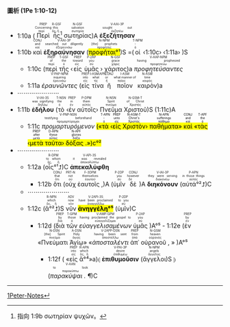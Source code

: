 #### 圖析 (1Pe 1:10-12)

  

- <rt>1:10a</rt> (<RUBY><ruby><ruby>Περὶ<rt>περί</rt></ruby><rt>Concerning</rt></ruby><rt>PREP</rt></RUBY> <RUBY><ruby><ruby>ἧς<rt>ὅς, ἥ</rt></ruby><rt>this</rt></ruby><rt>R-GSF</rt></RUBY>[^1] <RUBY><ruby><ruby>σωτηρίας<rt>σωτηρία</rt></ruby><rt>salvation</rt></ruby><rt>N-GSF</rt></RUBY>)A <RUBY><ruby><ruby><strong>ἐξεζήτησαν</strong><rt>ἐκζητέω</rt></ruby><rt>sought out</rt></ruby><rt>V-AAI-3P</rt></RUBY>
- <rt>1:10b</rt> <RUBY><ruby><ruby>καὶ<rt>καί</rt></ruby><rt>and</rt></ruby><rt>CONJ</rt></RUBY> <RUBY><ruby><ruby><strong>ἐξηραύνησαν</strong><rt>ἐξερευνάω</rt></ruby><rt>searched out diligently</rt></ruby><rt>V-AAI-3P</rt></RUBY> (<RUBY><ruby><ruby><mark>προφῆται°¹</mark><rt>προφήτης</rt></ruby><rt>[the] prophets</rt></ruby><rt>N-NPM</rt></RUBY>)S =(<RUBY><ruby><ruby>οἱ<rt>ὁ</rt></ruby><rt>-</rt></ruby><rt>T-NPM</rt></RUBY> ‹<rt>1:10c</rt>› ‹<rt>1:11a</rt>› )S
	- <rt>1:10c</rt>  (<RUBY><ruby><ruby>περὶ<rt>περί</rt></ruby><rt>of</rt></ruby><rt>PREP</rt></RUBY> <RUBY><ruby><ruby>τῆς<rt>ὁ</rt></ruby><rt>the</rt></ruby><rt>T-GSF</rt></RUBY> ‹<RUBY><ruby><ruby>εἰς<rt>εἰς</rt></ruby><rt>toward</rt></ruby><rt>PREP</rt></RUBY> <RUBY><ruby><ruby>ὑμᾶς<rt>σύ</rt></ruby><rt>you</rt></ruby><rt>P-2AP</rt></RUBY> › <RUBY><ruby><ruby>χάριτος<rt>χάρις</rt></ruby><rt>grace</rt></ruby><rt>N-GSF</rt></RUBY>)a <RUBY><ruby><ruby><em>προφητεύσαντες</em><rt>προφητεύω</rt></ruby><rt>having prophesied</rt></ruby><rt>V-AAP-NPM</rt></RUBY>
	- <rt>1:11a</rt> <RUBY><ruby><ruby><em>ἐραυνῶντες</em><rt>ἐρευνάω</rt></ruby><rt>inquiring</rt></ruby><rt>V-PAP-NPM</rt></RUBY> (<RUBY><ruby><ruby>εἰς<rt>εἰς</rt></ruby><rt>into</rt></ruby><rt>PREP</rt></RUBY> <RUBY><ruby><ruby>τίνα<rt>τίς</rt></ruby><rt>what</rt></ruby><rt>I-ASM⁞APN<strong></strong></rt></RUBY> <RUBY><ruby><ruby>ἢ<rt>ἤ</rt></ruby><rt>or</rt></ruby><rt>CONJ</rt></RUBY> <RUBY><ruby><ruby>ποῖον<rt>ποῖος</rt></ruby><rt>what manner of</rt></ruby><rt>I-ASM</rt></RUBY> <RUBY><ruby><ruby>καιρὸν<rt>καιρός</rt></ruby><rt>time</rt></ruby><rt>N-ASM</rt></RUBY>)a
- ⋯⋯⋯⋯⋯⋯⋯
- <rt>1:11b</rt> <RUBY><ruby><ruby><strong>ἐδήλου</strong><rt>δηλόω</rt></ruby><rt>was signifying</rt></ruby><rt>V-IAI-3S</rt></RUBY> (<RUBY><ruby><ruby>τὸ<rt>ὁ</rt></ruby><rt>the</rt></ruby><rt>T-NSN</rt></RUBY> ‹<RUBY><ruby><ruby>ἐν<rt>ἐν</rt></ruby><rt>in</rt></ruby><rt>PREP</rt></RUBY> <RUBY><ruby><ruby>αὐτοῖς<rt>αὐτός</rt></ruby><rt>them</rt></ruby><rt>P-DPM</rt></RUBY>› <RUBY><ruby><ruby>Πνεῦμα<rt>πνεῦμα</rt></ruby><rt>Spirit</rt></ruby><rt>N-NSN</rt></RUBY> <RUBY><ruby><ruby>Χριστοῦ<rt>Χριστός</rt></ruby><rt>of Christ</rt></ruby><rt>N-GSM-T</rt></RUBY>)S (<rt>1:11c</rt>)A
	- <rt>1:11c</rt> <RUBY><ruby><ruby><em>προμαρτυρόμενον</em><rt>προμαρτύρομαι</rt></ruby><rt>testifying beforehand</rt></ruby><rt>V-PNP-NSN</rt></RUBY> <mark>(«<RUBY><ruby><ruby>τὰ<rt>ὁ</rt></ruby><rt>-</rt></ruby><rt>T-APN</rt></RUBY> ‹<RUBY><ruby><ruby>εἰς<rt>εἰς</rt></ruby><rt>unto</rt></ruby><rt>PREP</rt></RUBY> <RUBY><ruby><ruby>Χριστὸν<rt>Χριστός</rt></ruby><rt>Christ's</rt></ruby><rt>N-ASM-T</rt></RUBY>› <RUBY><ruby><ruby>παθήματα<rt>πάθημα</rt></ruby><rt>sufferings</rt></ruby><rt>N-APN</rt></RUBY>» <RUBY><ruby><ruby>καὶ<rt>καί</rt></ruby><rt>and</rt></ruby><rt>CONJ</rt></RUBY> «<RUBY><ruby><ruby>τὰς<rt>ὁ</rt></ruby><rt>the</rt></ruby><rt>T-APF</rt></RUBY> ‹<RUBY><ruby><ruby>μετὰ<rt>μετά</rt></ruby><rt>after</rt></ruby><rt>PREP</rt></RUBY> <RUBY><ruby><ruby>ταῦτα<rt>οὗτος</rt></ruby><rt>these</rt></ruby><rt>D-APN</rt></RUBY>› <RUBY><ruby><ruby>δόξας .<rt>δόξα</rt></ruby><rt>glories</rt></ruby><rt>N-APF</rt></RUBY>»)c°²</mark>
- ⋯⋯⋯⋯⋯⋯⋯
	- <rt>1:12a</rt> (<RUBY><ruby><ruby>οἷς°¹⮥<rt>ὅς, ἥ</rt></ruby><rt>to whom</rt></ruby><rt>R-DPM</rt></RUBY>)C <RUBY><ruby><ruby><strong>ἀπεκαλύφθη</strong><rt>ἀποκαλύπτω</rt></ruby><rt>it was revealed</rt></ruby><rt>V-API-3S</rt></RUBY>
		- <rt>1:12b</rt> <RUBY><ruby><ruby>ὅτι<rt>ὅτι</rt></ruby><rt>that</rt></ruby><rt>CONJ</rt></RUBY> (<RUBY><ruby><ruby>οὐχ<rt>οὐ</rt></ruby><rt>not</rt></ruby><rt>PRT-N</rt></RUBY> <RUBY><ruby><ruby>ἑαυτοῖς ,<rt>ἑαυτοῦ</rt></ruby><rt>themselves</rt></ruby><rt>F-3DPM</rt></RUBY>)A (<RUBY><ruby><ruby>ὑμῖν<rt>σύ</rt></ruby><rt>you</rt></ruby><rt>P-2DP</rt></RUBY> <RUBY><ruby><ruby>δὲ<rt>δέ</rt></ruby><rt>however</rt></ruby><rt>CONJ</rt></RUBY>)A <RUBY><ruby><ruby><strong>διηκόνουν</strong><rt>διακονέω</rt></ruby><rt>they were serving</rt></ruby><rt>V-IAI-3P</rt></RUBY> (<RUBY><ruby><ruby>αὐτά°²⮥<rt>αὐτός</rt></ruby><rt>in those things</rt></ruby><rt>P-APN</rt></RUBY>)C 
	- ⋯⋯⋯⋯⋯⋯⋯
	- <rt>1:12c</rt> (<RUBY><ruby><ruby>ἃ°²⮥<rt>ὅς, ἥ</rt></ruby><rt>which</rt></ruby><rt>R-NPN</rt></RUBY>)S <RUBY><ruby><ruby>νῦν<rt>νῦν</rt></ruby><rt>now</rt></ruby><rt>ADV</rt></RUBY> <RUBY><ruby><ruby><mark><strong>ἀνηγγέλη°⁵</strong></mark><rt>ἀναγγέλλω</rt></ruby><rt>have been proclaimed</rt></ruby><rt>V-2API-3S</rt></RUBY> (<RUBY><ruby><ruby>ὑμῖν<rt>σύ</rt></ruby><rt>to you</rt></ruby><rt>P-2DP</rt></RUBY>)C 
		- <rt>1:12d</rt> (<RUBY><ruby><ruby>διὰ<rt>διά</rt></ruby><rt>by</rt></ruby><rt>PREP</rt></RUBY> <RUBY><ruby><ruby>τῶν<rt>ὁ</rt></ruby><rt>those</rt></ruby><rt>T-GPM</rt></RUBY> <RUBY><ruby><ruby><em>εὐαγγελισαμένων</em><rt>εὐαγγελίζομαι</rt></ruby><rt>having proclaimed the gospel to</rt></ruby><rt>V-AMP-GPM</rt></RUBY> <RUBY><ruby><ruby>ὑμᾶς<rt>σύ</rt></ruby><rt>you</rt></ruby><rt>P-2AP</rt></RUBY> )A°⁵
				- <rt>1:12e</rt> (<RUBY><ruby><ruby>ἐν<rt>ἐν</rt></ruby><rt>by</rt></ruby><rt>PREP</rt></RUBY> «<RUBY><ruby><ruby>Πνεύματι<rt>πνεῦμα</rt></ruby><rt>[the] Spirit</rt></ruby><rt>N-DSN</rt></RUBY> <RUBY><ruby><ruby>Ἁγίῳ<rt>ἅγιος</rt></ruby><rt>Holy</rt></ruby><rt>A-DSN</rt></RUBY>» «<RUBY><ruby><ruby><em>ἀποσταλέντι</em><rt>ἀποστέλλω</rt></ruby><rt>having been sent</rt></ruby><rt>V-2APP-DSN</rt></RUBY> <RUBY><ruby><ruby>ἀπ᾽<rt>ἀπό</rt></ruby><rt>from</rt></ruby><rt>PREP</rt></RUBY> <RUBY><ruby><ruby>οὐρανοῦ ,<rt>οὐρανός</rt></ruby><rt>heaven</rt></ruby><rt>N-GSM</rt></RUBY> » )A°⁵
			- <rt>1:12f</rt> ( «<RUBY><ruby><ruby>εἰς<rt>εἰς</rt></ruby><rt>into</rt></ruby><rt>PREP</rt></RUBY> <RUBY><ruby><ruby>ἃ°⁴<rt>ὅς, ἥ</rt></ruby><rt>which</rt></ruby><rt>R-APN</rt></RUBY>»a)⦇ <RUBY><ruby><ruby><strong>ἐπιθυμοῦσιν</strong><rt>ἐπιθυμέω</rt></ruby><rt>desire</rt></ruby><rt>V-PAI-3P</rt></RUBY> (<RUBY><ruby><ruby>ἄγγελοι<rt>ἄγγελος</rt></ruby><rt>angels</rt></ruby><rt>N-NPM</rt></RUBY>)S ⦈(<RUBY><ruby><ruby><em>παρακύψαι . ¶</em><rt>παρακύπτω</rt></ruby><rt>to look</rt></ruby><rt>V-AAN</rt></RUBY>)C
---
[1Peter-Notes↵](1Peter-Notes.md)


[^1]: 指向 1:9b σωτηρίαν ψυχῶν。